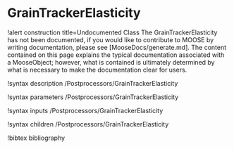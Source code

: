 <!-- MOOSE Documentation Stub: Remove this when content is added. -->

# GrainTrackerElasticity

!alert construction title=Undocumented Class
The GrainTrackerElasticity has not been documented, if you would like to contribute to MOOSE by
writing documentation, please see [MooseDocs/generate.md]. The content contained on this page explains
the typical documentation associated with a MooseObject; however, what is contained is ultimately
determined by what is necessary to make the documentation clear for users.

!syntax description /Postprocessors/GrainTrackerElasticity

!syntax parameters /Postprocessors/GrainTrackerElasticity

!syntax inputs /Postprocessors/GrainTrackerElasticity

!syntax children /Postprocessors/GrainTrackerElasticity

!bibtex bibliography
